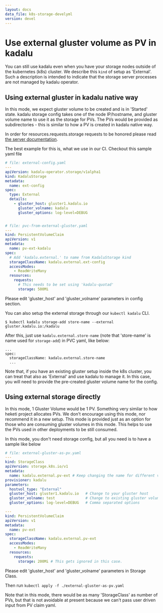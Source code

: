 ```yaml
---
layout: docs
data_file: k8s-storage-develyml
version: devel
---
```

# Use external gluster volume as PV in kadalu

You can still use kadalu even when you have your storage nodes outside
of the kubernetes (k8s) cluster. We describe this `kind` of setup as
'External'. Such a description is intended to indicate that the storage
server processes are not managed by kadalu operator.

## Using external gluster in kadalu native way

In this mode, we expect gluster volume to be created and is in 'Started' state.
kadalu storage config takes one of the node IP/hostname, and gluster volume name
to use it as the storage for PVs. The PVs would be provided as subdirectories -
this is similar to how a PV is created in kadalu native way.

In order for resources.requests.storage requests to be honored please read [the server documentation](https://github.com/kadalu/kadalu/tree/devel/server/README.md).

The best example for this is, what we use in our CI. Checkout this
sample yaml file

```yaml
# file: external-config.yaml
---
apiVersion: kadalu-operator.storage/v1alpha1
kind: KadaluStorage
metadata:
  name: ext-config
spec:
  type: External
  details:
    - gluster_host: gluster1.kadalu.io
      gluster_volname: kadalu
      gluster_options: log-level=DEBUG


# file: pvc-from-external-gluster.yaml
---
kind: PersistentVolumeClaim
apiVersion: v1
metadata:
  name: pv-ext-kadalu
spec:
  # Add 'kadalu.external.' to name from KadaluStorage kind
  storageClassName: kadalu.external.ext-config
  accessModes:
    - ReadWriteMany
  resources:
    requests:
      # This needs to be set using 'kadalu-quotad'
      storage: 500Mi

```

Please edit 'gluster_host' and 'gluster_volname' parameters in config section.

You can also setup the external storage through our `kubectl kadalu` CLI.

```console
$ kubectl kadalu storage-add store-name --external gluster.kadalu.io:/kadalu
```

After this, just use `kadalu.external.store-name` (note that 'store-name' is
name used for `storage-add`) in PVC yaml, like below:

```
...
spec:
  storageClassName: kadalu.external.store-name
  ...
```

Note that, if you have an existing gluster setup inside the k8s cluster, you can
treat that also as 'External' and use kadalu to manage it. In this case, you
will need to provide the pre-created gluster volume name for the config.


## Using external storage directly

In this mode, 1 Gluster Volume would be 1 PV. Something very similar to how heketi
project allocates PVs. We don't encourage using this mode, nor recommend it in a
new setup. This mode is provided just as an option for those who are consuming
gluster volumes in this mode. This helps to use the PVs used in other deployments
to be still consumed.

In this mode, you don't need storage config, but all you need is to have a sample
like below

```yaml
# file: external-gluster-as-pv.yaml
---
kind: StorageClass
apiVersion: storage.k8s.io/v1
metadata:
  name: kadalu.external.pv-ext # Keep changing the name for different volumes
provisioner: kadalu
parameters:
  hostvol_type: "External"
  gluster_host: gluster1.kadalu.io   # Change to your gluster host
  gluster_volname: test              # Change to existing gluster volume
  gluster_options: log-level=DEBUG   # Comma separated options

---
kind: PersistentVolumeClaim
apiVersion: v1
metadata:
  name: pv-ext
spec:
  storageClassName: kadalu.external.pv-ext
  accessModes:
    - ReadWriteMany
  resources:
    requests:
      storage: 200Mi # This gets ignored in this case.
```

Please edit 'gluster_host' and 'gluster_volname' parameters in Storage Class.

Then run `kubectl apply -f ./external-gluster-as-pv.yaml`

Note that in this mode, there would be as many 'StorageClass' as number of PVs, but
that is not avoidable at present because we can't pass user driven input from PV claim
yaml.
